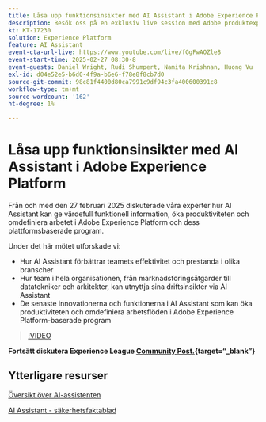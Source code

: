 ```yaml
---
title: Låsa upp funktionsinsikter med AI Assistant i Adobe Experience Platform
description: Besök oss på en exklusiv live session med Adobe produktexperter för att få reda på hur AI Assistant kan ge värdefull funktionell information, öka produktiviteten och omdefiniera arbetet i Adobe Experience Platform och dess plattformsbaserade program.
kt: KT-17230
solution: Experience Platform
feature: AI Assistant
event-cta-url-live: https://www.youtube.com/live/fGgFwAOZle8
event-start-time: 2025-02-27 08:30-8
event-guests: Daniel Wright, Rudi Shumpert, Namita Krishnan, Huong Vu
exl-id: d04e52e5-b6d0-4f9a-b6e6-f78e8f8cb7d0
source-git-commit: 98c81f4400d80ca7991c9df94c3fa400600391c8
workflow-type: tm+mt
source-wordcount: '162'
ht-degree: 1%

---
```


# Låsa upp funktionsinsikter med AI Assistant i Adobe Experience Platform

Från och med den 27 februari 2025 diskuterade våra experter hur AI Assistant kan ge värdefull funktionell information, öka produktiviteten och omdefiniera arbetet i Adobe Experience Platform och dess plattformsbaserade program.

Under det här mötet utforskade vi:

* Hur AI Assistant förbättrar teamets effektivitet och prestanda i olika branscher
* Hur team i hela organisationen, från marknadsföringsåtgärder till datatekniker och arkitekter, kan utnyttja sina driftsinsikter via AI Assistant
* De senaste innovationerna och funktionerna i AI Assistant som kan öka produktiviteten och omdefiniera arbetsflöden i Adobe Experience Platform-baserade program

>[!VIDEO](https://video.tv.adobe.com/v/3448635/?quality=12&learn=on)

**Fortsätt diskutera Experience League [Community Post.](https://experienceleaguecommunities.adobe.com/t5/adobe-experience-platform/adobe-experience-league-live-unlocking-operational-insights-with/td-p/738208){target=“_blank”}**

## Ytterligare resurser

[Översikt över AI-assistenten](https://experienceleague.adobe.com/sv/docs/platform-learn/tutorials/ai-assistant/overview)

[AI Assistant - säkerhetsfaktablad](https://www.adobe.com/content/dam/cc/en/trust-center/ungated/whitepapers/experience-cloud/adobe-ai-assistant-in-aep-security-fact-sheet.pdf)

